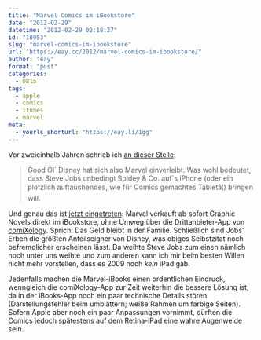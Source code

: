 ```yaml
---
title: "Marvel Comics im iBookstore"
date: "2012-02-29"
datetime: "2012-02-29 02:18:27"
id: "18953"
slug: "marvel-comics-im-ibookstore"
url: "https://eay.cc/2012/marvel-comics-im-ibookstore/"
author: "eay"
format: "post"
categories:
  - 0815
tags:
  - apple
  - comics
  - itunes
  - marvel
meta:
  - yourls_shorturl: "https://eay.li/1gg"
---
```


Vor zweieinhalb Jahren schrieb ich [an dieser Stelle](//eay.cc/2009/disney-heart-marvel/):

> Good Ol´ Disney hat sich also Marvel einverleibt. Was wohl bedeutet, dass Steve Jobs unbedingt Spidey & Co. auf´s iPhone (oder ein plötzlich auftauchendes, wie für Comics gemachtes Tabletâ¦) bringen will.

Und genau das ist [jetzt eingetreten](http://marvel.com/news/story/18188/marvel_digital_graphic_novels_now_available_on_apples_ibookstore): Marvel verkauft ab sofort Graphic Novels direkt im iBookstore, ohne Umweg über die Drittanbieter-App von [comiXology](http://www.comixology.com/). Sprich: Das Geld bleibt in der Familie. Schließlich sind Jobs' Erben die größten Anteilseigner von Disney, was obiges Selbstzitat noch befremdlicher erscheinen lässt. Da weihte Steve Jobs zum einen nämlich noch unter uns weihte und zum anderen kann ich mir beim besten Willen nicht mehr vorstellen, dass es 2009 noch _kein_ iPad gab.

Jedenfalls machen die Marvel-iBooks einen ordentlichen Eindruck, wenngleich die comiXology-App zur Zeit weiterhin die bessere Lösung ist, da in der iBooks-App noch ein paar technische Details stören (Darstellungsfehler beim umblättern; weiße Rahmen um farbige Seiten). Sofern Apple aber noch ein paar Anpassungen vornimmt, dürften die Comics jedoch spätestens auf dem Retina-iPad eine wahre Augenweide sein.
